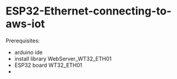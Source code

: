 # ESP32-Ethernet-connecting-to-aws-iot
Prerequisites:
- arduino ide
- install library WebServer_WT32_ETH01
- ESP32 board WT32_ETH01
- 
